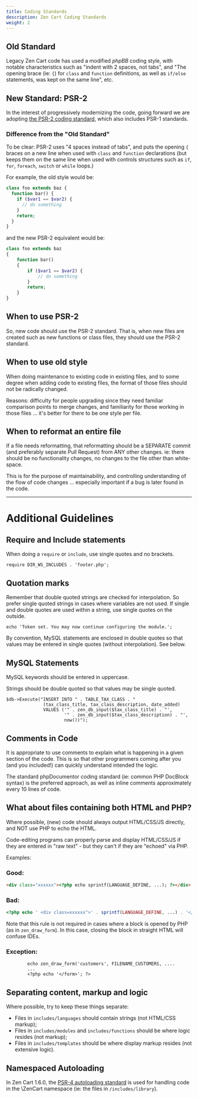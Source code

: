 ```yaml
---
title: Coding Standards
description: Zen Cart Coding Standards
weight: 2
---
```


## Old Standard
Legacy Zen Cart code has used a modified *phpBB* coding style, with notable characteristics such as "indent with 2 spaces, not tabs", and "The opening brace (ie: `{`) for `class` and `function` definitions, as well as `if/else` statements, was kept on the same line", etc.

## New Standard: PSR-2
In the interest of progressively modernizing the code, going forward we are adopting [the PSR-2 coding standard](https://www.php-fig.org/psr/psr-2/), which also includes PSR-1 standards.

### Difference from the "Old Standard"
To be clear: PSR-2 uses "4 spaces instead of tabs", and puts the opening `{` braces on a new line when used with `class` and `function` declarations (but keeps them on the same line when used with controls structures such as `if`, `for`, `foreach`, `switch` or `while` loops.)

For example, the old style would be:

```php
class foo extends baz {
  function bar() {
    if ($var1 == $var2) {
      // do something
    }
    return;
  }
}
```

and the new PSR-2 equivalent would be:

```php
class foo extends baz
{
    function bar() 
    {
        if ($var1 == $var2) {
            // do something
        }
        return;
    }
}
```

## When to use PSR-2
So, new code should use the PSR-2 standard. That is, when new files are created such as new functions or class files, they should use the PSR-2 standard.

## When to use old style
When doing maintenance to existing code in existing files, and to some degree when adding code to existing files, the format of those files should not be radically changed. 

Reasons: difficulty for people upgrading since they need familiar comparison points to merge changes, and familiarity for those working in those files ... it's better for there to be one style per file.

## When to reformat an entire file
If a file needs reformatting, that reformatting should be a SEPARATE commit (and preferably separate Pull Request) from ANY other changes.  ie: there should be no functionality changes, no changes to the file other than white-space.

This is for the purpose of maintainability, and controlling understanding of the flow of code changes ... especially important if a bug is later found in the code.

---

# Additional Guidelines 

## Require and Include statements 

When doing a `require` or `include`, use single quotes and no brackets. 

```
require DIR_WS_INCLUDES . 'footer.php';
```

## Quotation marks 

Remember that double quoted strings are checked for interpolation.  So prefer single quoted strings in cases where variables are not used.  If single and double quotes are used within a string, use single quotes on the outside.

```
echo 'Token set. You may now continue configuring the module.'; 
```

By convention, MySQL statements are enclosed in double quotes so that values may be entered in single quotes (without interpolation).  See below. 

## MySQL Statements

MySQL keywords should be entered in uppercase.

Strings should be double quoted so that values may be single quoted. 

```
$db->Execute("INSERT INTO " . TABLE_TAX_CLASS . " 
              (tax_class_title, tax_class_description, date_added)
              VALUES ('" . zen_db_input($tax_class_title) . "',
                      '" . zen_db_input($tax_class_description) . "',
                      now())");
```

## Comments in Code

It is appropriate to use comments to explain what is happening in a given section of the code. This is so that other programmers coming after you (and you included!) can quickly understand intended the logic.

The standard phpDocumentor coding standard (ie: common PHP DocBlock syntax) is the preferred approach, as well as inline comments approximately every 10 lines of code. 


## What about files containing both HTML and PHP?
Where possible, (new) code should always output HTML/CSS/JS directly, and NOT use PHP to echo the HTML.

Code-editing programs can properly parse and display HTML/CSS/JS if they are entered in "raw text" - but they can't if they are "echoed" via PHP.

Examples:

### Good:
```html
<div class="xxxxxx"><?php echo sprintf(LANGUAGE_DEFINE, ...); ?></div>
```

### Bad:
```php
<?php echo ' <div class=xxxxxx">' . sprintf(LANGUAGE_DEFINE, ...) . '</div>'; ?>
```

Note that this rule is not required in cases where a block is opened by PHP (as in `zen_draw_form`).  In this case, closing the block in straight HTML will confuse IDEs.

### Exception: 

```
        echo zen_draw_form('customers', FILENAME_CUSTOMERS, .... 
        ...
        <?php echo '</form>'; ?>
```


## Separating content, markup and logic 
Where possible, try to keep these things separate:
- Files in `includes/languages` should contain strings (not HTML/CSS markup);
- Files in `includes/modules` and `includes/functions` should be where logic resides (not markup);  
- Files in `includes/templates` should be where display markup resides (not extensive logic).

## Namespaced Autoloading
In Zen Cart 1.6.0, the [PSR-4 autoloading standard](https://github.com/php-fig/fig-standards/blob/master/accepted/PSR-4-autoloader) is used for handling code in the \ZenCart namespace (ie: the files in `/includes/library`).

